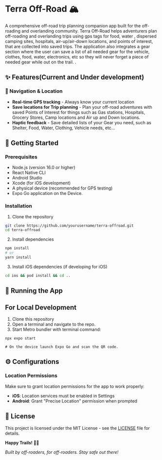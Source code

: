 # Terra Off-Road 🏔️

A comprehensive off-road trip planning companion app built for the off-roading and overlanding community. Terra Off-Road helps adventurers plan off-roading and overlanding trips using gps tags for food, water , dispersed camping sites, hospitals, air-up/air-down locations, and points of interest, that are collected into saved trips. The application also integrates a gear section where the user can save a list of all needed gear for the vehicle, clothes, food, water, electronics, etc so they will never forget a piece of needed gear while out on the trail.  .

## ✨ Features(Current and Under development)

### 🧭 Navigation & Location
- **Real-time GPS tracking** - Always know your current location
- **Save locations for Trip planning** - Plan your off-road adventures with saved Points of Interest for things such as Gas stations, Hospitals, Grocery Stores, Camp locations and Air up and Down locations.
- **Haptic feedback** - Save detailed lists of your Gear you need, such as Shelter, Food, Water, Clothing, Vehicle needs, etc...


## 🚀 Getting Started

### Prerequisites

- Node.js (version 16.0 or higher)
- React Native CLI
- Android Studio
- Xcode (for iOS development)
- A physical device (recommended for GPS testing)
- Expo Go application on the Device.

### Installation

1. Clone the repository
```bash
git clone https://github.com/yourusername/terra-offroad.git
cd terra-offroad
```

2. Install dependencies
```bash
npm install
# or
yarn install
```

3. Install iOS dependencies (if developing for iOS)
```bash
cd ios && pod install && cd ..
```

## 📱 Running the App

## For Local Development
1. Clone this repository
2. Open a terminal and navigate to the repo.
3. Start Metro bundler with terminal command:
```
npx expo start

# On the device launch Expo Go and scan the QR code. 

```

## ⚙️ Configurations

### Location Permissions
Make sure to grant location permissions for the app to work properly:
- **iOS**: Location services must be enabled in Settings
- **Android**: Grant "Precise Location" permission when prompted

## 📄 License

This project is licensed under the MIT License - see the [LICENSE](LICENSE) file for details.


**Happy Trails! 🚙💨**

*Built by off-roaders, for off-roaders. Stay safe out there!*
